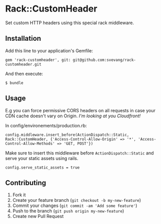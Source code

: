 # Rack::CustomHeader

Set custom HTTP headers using this special rack middleware. 

## Installation

Add this line to your application's Gemfile:

    gem 'rack-customheader', git: git@github.com:svevang/rack-customheader.git

And then execute:

    $ bundle

## Usage

E.g you can force permissive CORS headers on all requests in case your CDN cache doesn't vary on Origin. _I'm looking at you Cloudfront!_

In config/environements/production.rb:

    config.middleware.insert_before(ActionDispatch::Static, Rack::CustomHeader, {'Access-Control-Allow-Origin' => '*', 'Access-Control-Allow-Methods' => 'GET, POST'})


Make sure to insert this middleware before `ActionDispatch::Static` and
serve your static assets using rails.

    config.serve_static_assets = true

## Contributing

1. Fork it
2. Create your feature branch (`git checkout -b my-new-feature`)
3. Commit your changes (`git commit -am 'Add some feature'`)
4. Push to the branch (`git push origin my-new-feature`)
5. Create new Pull Request
